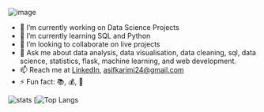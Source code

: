 ![image](https://github.com/Asif54321/Mohd-Asif-Ansari/blob/main/asifbann.png)

- 🔭 I’m currently working on Data Science Projects
- 🌱 I’m currently learning SQL and Python
- 👯 I’m looking to collaborate on live projects
- 💬 Ask me about data analysis, data visualisation, data cleaning, sql, data science, statistics, flask, machine learning, and web development.
- 📫 Reach me at [LinkedIn](https://www.linkedin.com/in/mohd-asif-ansari-754473135/), asifkarimi24@gmail.com
- ⚡ Fun fact: :books:, :moneybag:, :tea:

![stats](https://github-readme-stats.vercel.app/api?username=Asif54321&show_icons=true&count_private=true&title_color=971901&text_color=971901&icon_color=971901&no-bg=true&hide_border=true)
[![Top Langs](https://github-readme-stats.vercel.app/api/top-langs/?username=Asif54321&layout=compact)
